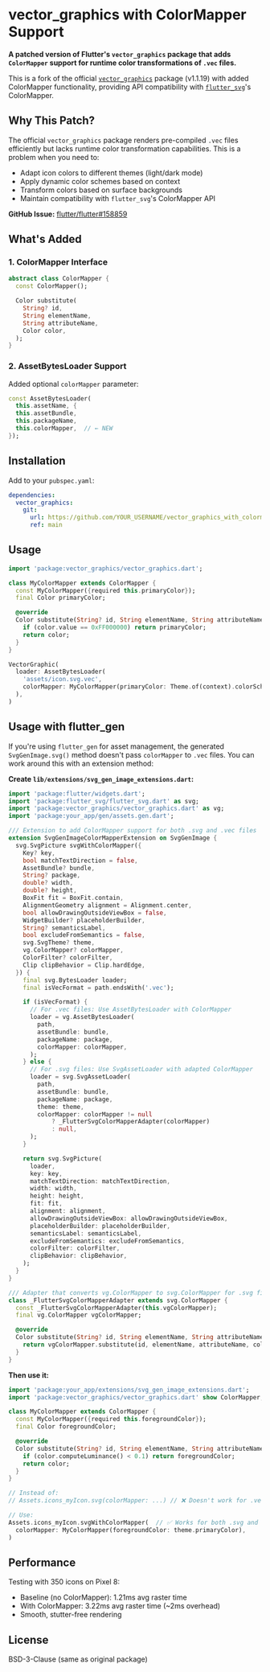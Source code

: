 # vector_graphics with ColorMapper Support

**A patched version of Flutter's `vector_graphics` package that adds `ColorMapper` support for runtime color transformations of `.vec` files.**

This is a fork of the official [`vector_graphics`](https://pub.dev/packages/vector_graphics) package (v1.1.19) with added ColorMapper functionality, providing API compatibility with [`flutter_svg`](https://pub.dev/packages/flutter_svg)'s ColorMapper.

## Why This Patch?

The official `vector_graphics` package renders pre-compiled `.vec` files efficiently but lacks runtime color transformation capabilities. This is a problem when you need to:
- Adapt icon colors to different themes (light/dark mode)
- Apply dynamic color schemes based on context
- Transform colors based on surface backgrounds
- Maintain compatibility with `flutter_svg`'s ColorMapper API

**GitHub Issue:** [flutter/flutter#158859](https://github.com/flutter/flutter/issues/158859)

## What's Added

### 1. ColorMapper Interface
```dart
abstract class ColorMapper {
  const ColorMapper();

  Color substitute(
    String? id,
    String elementName,
    String attributeName,
    Color color,
  );
}
```

### 2. AssetBytesLoader Support
Added optional `colorMapper` parameter:
```dart
const AssetBytesLoader(
  this.assetName, {
  this.assetBundle,
  this.packageName,
  this.colorMapper,  // ← NEW
});
```

## Installation

Add to your `pubspec.yaml`:

```yaml
dependencies:
  vector_graphics:
    git:
      url: https://github.com/YOUR_USERNAME/vector_graphics_with_colormapper.git
      ref: main
```

## Usage

```dart
import 'package:vector_graphics/vector_graphics.dart';

class MyColorMapper extends ColorMapper {
  const MyColorMapper({required this.primaryColor});
  final Color primaryColor;

  @override
  Color substitute(String? id, String elementName, String attributeName, Color color) {
    if (color.value == 0xFF000000) return primaryColor;
    return color;
  }
}

VectorGraphic(
  loader: AssetBytesLoader(
    'assets/icon.svg.vec',
    colorMapper: MyColorMapper(primaryColor: Theme.of(context).colorScheme.primary),
  ),
)
```

## Usage with flutter_gen

If you're using `flutter_gen` for asset management, the generated `SvgGenImage.svg()` method doesn't pass `colorMapper` to `.vec` files. You can work around this with an extension method:

**Create `lib/extensions/svg_gen_image_extensions.dart`:**

```dart
import 'package:flutter/widgets.dart';
import 'package:flutter_svg/flutter_svg.dart' as svg;
import 'package:vector_graphics/vector_graphics.dart' as vg;
import 'package:your_app/gen/assets.gen.dart';

/// Extension to add ColorMapper support for both .svg and .vec files
extension SvgGenImageColorMapperExtension on SvgGenImage {
  svg.SvgPicture svgWithColorMapper({
    Key? key,
    bool matchTextDirection = false,
    AssetBundle? bundle,
    String? package,
    double? width,
    double? height,
    BoxFit fit = BoxFit.contain,
    AlignmentGeometry alignment = Alignment.center,
    bool allowDrawingOutsideViewBox = false,
    WidgetBuilder? placeholderBuilder,
    String? semanticsLabel,
    bool excludeFromSemantics = false,
    svg.SvgTheme? theme,
    vg.ColorMapper? colorMapper,
    ColorFilter? colorFilter,
    Clip clipBehavior = Clip.hardEdge,
  }) {
    final svg.BytesLoader loader;
    final isVecFormat = path.endsWith('.vec');

    if (isVecFormat) {
      // For .vec files: Use AssetBytesLoader with ColorMapper
      loader = vg.AssetBytesLoader(
        path,
        assetBundle: bundle,
        packageName: package,
        colorMapper: colorMapper,
      );
    } else {
      // For .svg files: Use SvgAssetLoader with adapted ColorMapper
      loader = svg.SvgAssetLoader(
        path,
        assetBundle: bundle,
        packageName: package,
        theme: theme,
        colorMapper: colorMapper != null
            ? _FlutterSvgColorMapperAdapter(colorMapper)
            : null,
      );
    }

    return svg.SvgPicture(
      loader,
      key: key,
      matchTextDirection: matchTextDirection,
      width: width,
      height: height,
      fit: fit,
      alignment: alignment,
      allowDrawingOutsideViewBox: allowDrawingOutsideViewBox,
      placeholderBuilder: placeholderBuilder,
      semanticsLabel: semanticsLabel,
      excludeFromSemantics: excludeFromSemantics,
      colorFilter: colorFilter,
      clipBehavior: clipBehavior,
    );
  }
}

/// Adapter that converts vg.ColorMapper to svg.ColorMapper for .svg files
class _FlutterSvgColorMapperAdapter extends svg.ColorMapper {
  const _FlutterSvgColorMapperAdapter(this.vgColorMapper);
  final vg.ColorMapper vgColorMapper;

  @override
  Color substitute(String? id, String elementName, String attributeName, Color color) {
    return vgColorMapper.substitute(id, elementName, attributeName, color);
  }
}
```

**Then use it:**

```dart
import 'package:your_app/extensions/svg_gen_image_extensions.dart';
import 'package:vector_graphics/vector_graphics.dart' show ColorMapper;

class MyColorMapper extends ColorMapper {
  const MyColorMapper({required this.foregroundColor});
  final Color foregroundColor;

  @override
  Color substitute(String? id, String elementName, String attributeName, Color color) {
    if (color.computeLuminance() < 0.1) return foregroundColor;
    return color;
  }
}

// Instead of:
// Assets.icons_myIcon.svg(colorMapper: ...) // ❌ Doesn't work for .vec

// Use:
Assets.icons_myIcon.svgWithColorMapper(  // ✅ Works for both .svg and .vec
  colorMapper: MyColorMapper(foregroundColor: theme.primaryColor),
)
```

## Performance

Testing with 350 icons on Pixel 8:
- Baseline (no ColorMapper): 1.21ms avg raster time
- With ColorMapper: 3.22ms avg raster time (~2ms overhead)
- Smooth, stutter-free rendering

## License

BSD-3-Clause (same as original package)
